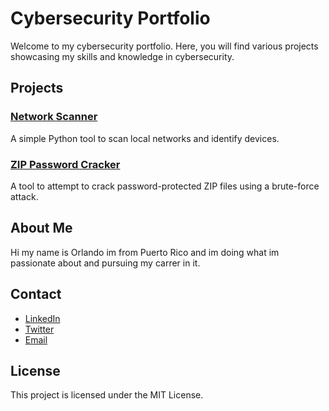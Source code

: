 # Cybersecurity Portfolio

Welcome to my cybersecurity portfolio. Here, you will find various projects showcasing my skills and knowledge in cybersecurity.

## Projects

### [Network Scanner](projects/network-scanner)

A simple Python tool to scan local networks and identify devices.

### [ZIP Password Cracker](projects/zip-cracker)

A tool to attempt to crack password-protected ZIP files using a brute-force attack.


## About Me

Hi my name is Orlando im from Puerto Rico and im doing what im passionate about and pursuing my carrer in it.

## Contact

- [LinkedIn](https://www.linkedin.com/in/orlando-del-valle-sanchez-499434314/)
- [Twitter](https://x.com/G0R026)
- [Email](mailto:goro.1408@gmail.com)

## License

This project is licensed under the MIT License.

